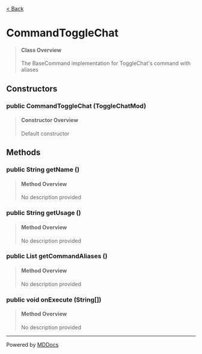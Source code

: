 [< Back](../README.md)
# CommandToggleChat #
>#### Class Overview ####
>The BaseCommand implementation for ToggleChat's command with aliases
## Constructors ##
### public CommandToggleChat (ToggleChatMod) ###
>#### Constructor Overview ####
>Default constructor
>
## Methods ##
### public String getName () ###
>#### Method Overview ####
>No description provided
>
### public String getUsage () ###
>#### Method Overview ####
>No description provided
>
### public List getCommandAliases () ###
>#### Method Overview ####
>No description provided
>
### public void onExecute (String[]) ###
>#### Method Overview ####
>No description provided
>

---
Powered by [MDDocs](https://github.com/VRCube/MDDocs)